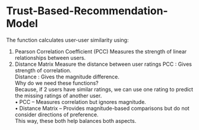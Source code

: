 # Trust-Based-Recommendation-Model
The function calculates user-user similarity using:
1.	Pearson Correlation Coefficient (PCC)
Measures the strength of linear relationships between users.<br>
2.	Distance Matrix 
Measure the distance between user ratings
PCC : Gives strength of correlation. <br>
Distance : Gives the magnitude difference.<br>
Why do we need these functions? <br>
Because, if 2 users have similar ratings, we can use one rating to predict the missing ratings of another user. <br>
•	PCC – Measures correlation but ignores magnitude. <br>
•	Distance Matrix – Provides magnitude-based comparisons but do not consider directions of preference. <br>
This way, these both help balances both aspects. <br>
